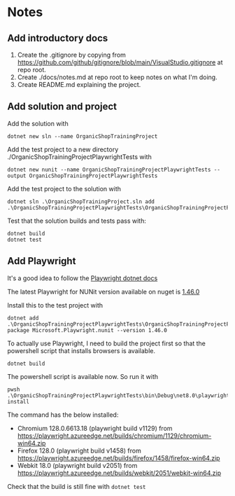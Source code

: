 # Notes

## Add introductory docs

1. Create the .gitignore by copying from https://github.com/github/gitignore/blob/main/VisualStudio.gitignore at repo root.
2. Create ./docs/notes.md at repo root to keep notes on what I'm doing.
3. Create README.md explaining the project.

## Add solution and project

Add the solution with 

```pwsh
dotnet new sln --name OrganicShopTrainingProject
```

Add the test project to a new directory ./OrganicShopTrainingProjectPlaywrightTests with 

```pwsh
dotnet new nunit --name OrganicShopTrainingProjectPlaywrightTests --output OrganicShopTrainingProjectPlaywrightTests
```

Add the test project to the solution with 

```pwsh
dotnet sln .\OrganicShopTrainingProject.sln add .\OrganicShopTrainingProjectPlaywrightTests\OrganicShopTrainingProjectPlaywrightTests.csproj
```

Test that the solution builds and tests pass with:

```pwsh
dotnet build
dotnet test
```

## Add Playwright

It's a good idea to follow the [Playwright dotnet docs](https://playwright.dev/dotnet/docs/intro "It's a good idea to read the docs :)")

The latest Playwright for NUNit version available on nuget is [1.46.0](https://www.nuget.org/packages/Microsoft.Playwright.NUnit/1.46.0#supportedframeworks-body-tab (Latest available .NET 8 compatible Playwright.NUnit nuget package from nuget.org))

Install this to the test project with 

```pwsh
dotnet add .\OrganicShopTrainingProjectPlaywrightTests\OrganicShopTrainingProjectPlaywrightTests.csproj package Microsoft.Playwright.nunit --version 1.46.0
```

To actually use Playwright, I need to build the project first so that the powershell script that installs browsers is available.

```pwsh
dotnet build
```

The powershell script is available now. So run it with

```pwsh
pwsh .\OrganicShopTrainingProjectPlaywrightTests\bin\Debug\net8.0\playwright.ps1 install
```

The command has the below installed:

* Chromium 128.0.6613.18 (playwright build v1129) from https://playwright.azureedge.net/builds/chromium/1129/chromium-win64.zip
* Firefox 128.0 (playwright build v1458) from https://playwright.azureedge.net/builds/firefox/1458/firefox-win64.zip
* Webkit 18.0 (playwright build v2051) from https://playwright.azureedge.net/builds/webkit/2051/webkit-win64.zip

Check that the build is still fine with `dotnet test`

